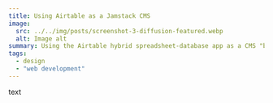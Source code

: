 ```yaml
---
title: Using Airtable as a Jamstack CMS
image:
  src: ../../img/posts/screenshot-3-diffusion-featured.webp
  alt: Image alt
summary: Using the Airtable hybrid spreadsheet-database app as a CMS "back-end" for a personal portfolio Jamstack website.
tags:
  - design
  - "web development"
---
```


text
